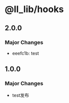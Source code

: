 # @ll_lib/hooks

## 2.0.0

### Major Changes

- eeefc1b: test

## 1.0.0

### Major Changes

- test发布
